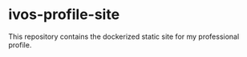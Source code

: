 # ivos-profile-site
This repository contains the dockerized static site for my professional profile.

